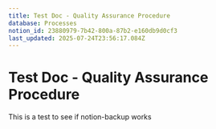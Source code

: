 ```yaml
---
title: Test Doc - Quality Assurance Procedure
database: Processes
notion_id: 23880979-7b42-800a-87b2-e160db9d0cf3
last_updated: 2025-07-24T23:56:17.084Z
---
```


# Test Doc - Quality Assurance Procedure


This is a test to see if notion-backup works

